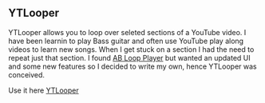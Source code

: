 ## YTLooper

YTLooper allows you to loop over seleted sections of a YouTube video.  I have been learnin to play Bass guitar and often use YouTube play along videos to learn new songs. When I get stuck on a section I had the need to repeat just that section. I found [AB Loop Player](https://agrahn.gitlab.io/ABLoopPlayer/) but wanted an updated UI and some new features so I decided to write my own, hence YTLooper was conceived.

Use it here [YTLooper](https://MiniCoop8.github.io/YTLooper/docs/index.html)
